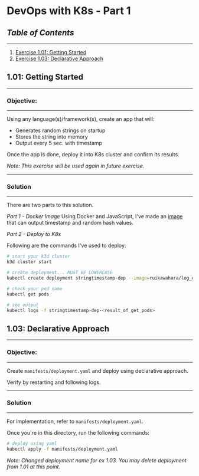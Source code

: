 # DevOps with K8s - Part 1

## *Table of Contents*
---
1. [Exercise 1.01: Getting Started](#101-getting-started)
1. [Exercise 1.03: Declarative Approach](#103-declarative-approach)

## 1.01: Getting Started
---

### **Objective**:
---

Using any language(s)/framework(s), create an app that will:
 - Generates random strings on startup
 - Stores the string into memory
 - Output every 5 sec. with timestamp

Once the app is done, deploy it into K8s cluster and confirm its results.

*Note: This exercise will be used again in future exercise.*

---

### **Solution**
---

There are two parts to this solution.

*Part 1 - Docker Image*
Using Docker and JavaScript, I've made an [image](https://hub.docker.com/r/ruikawahara/log_output) that can output timestamp and random hash values.

*Part 2 - Deploy to K8s*

Following are the commands I've used to deploy:

``` bash
# start your k3d cluster
k3d cluster start

# create deployment... MUST BE LOWERCASE
kubectl create deployment stringtimestamp-dep --image=ruikawahara/log_output

# check your pod name 
kubectl get pods

# see output
kubectl logs -f stringtimestamp-dep-<result_of_get_pods>
```

## 1.03: Declarative Approach
---

### **Objective**:
---

Create `manifests/deployment.yaml` and deploy using declarative approach. 

Verify by restarting and following logs. 

---
### **Solution**
---

For implementation, refer to `manifests/deployment.yaml`.

Once you're in this directory, run the following commands:

``` bash
# deploy using yaml
kubectl apply -f manifests/deployment.yaml
```

*Note: Changed deployment name for ex 1.03. You may delete deployment from 1.01 at this point.*